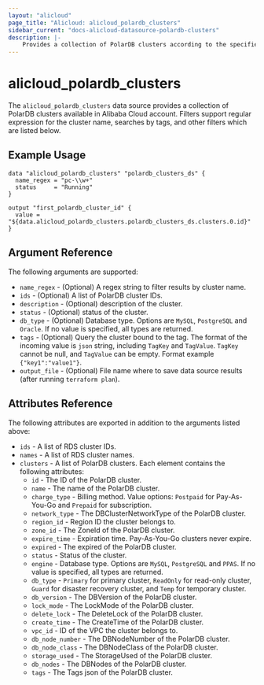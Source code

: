 ```yaml
---
layout: "alicloud"
page_title: "Alicloud: alicloud_polardb_clusters"
sidebar_current: "docs-alicloud-datasource-polardb-clusters"
description: |-
    Provides a collection of PolarDB clusters according to the specified filters.
---
```


# alicloud\_polardb\_clusters

The `alicloud_polardb_clusters` data source provides a collection of PolarDB clusters available in Alibaba Cloud account.
Filters support regular expression for the cluster name, searches by tags, and other filters which are listed below.

## Example Usage

```
data "alicloud_polardb_clusters" "polardb_clusters_ds" {
  name_regex = "pc-\\w+"
  status     = "Running"
}

output "first_polardb_cluster_id" {
  value = "${data.alicloud_polardb_clusters.polardb_clusters_ds.clusters.0.id}"
}
```

## Argument Reference

The following arguments are supported:

* `name_regex` - (Optional) A regex string to filter results by cluster name.
* `ids` - (Optional) A list of PolarDB cluster IDs. 
* `description` - (Optional) description of the cluster.
* `status` - (Optional) status of the cluster.
* `db_type` - (Optional) Database type. Options are `MySQL`, `PostgreSQL` and `Oracle`. If no value is specified, all types are returned.
* `tags` - (Optional) Query the cluster bound to the tag. The format of the incoming value is `json` string, including `TagKey` and `TagValue`. `TagKey` cannot be null, and `TagValue` can be empty. Format example `{"key1":"value1"}`.
* `output_file` - (Optional) File name where to save data source results (after running `terraform plan`).

## Attributes Reference

The following attributes are exported in addition to the arguments listed above:

* `ids` - A list of RDS cluster IDs. 
* `names` - A list of RDS cluster names. 
* `clusters` - A list of PolarDB clusters. Each element contains the following attributes:
  * `id` - The ID of the PolarDB cluster.
  * `name` - The name of the PolarDB cluster.
  * `charge_type` - Billing method. Value options: `Postpaid` for Pay-As-You-Go and `Prepaid` for subscription.
  * `network_type` - The DBClusterNetworkType of the PolarDB cluster.
  * `region_id` - Region ID the cluster belongs to.
  * `zone_id` - The ZoneId of the PolarDB cluster.
  * `expire_time` - Expiration time. Pay-As-You-Go clusters never expire.
  * `expired` - The expired of the PolarDB cluster.
  * `status` - Status of the cluster.
  * `engine` - Database type. Options are `MySQL`, `PostgreSQL` and `PPAS`. If no value is specified, all types are returned.
  * `db_type` - `Primary` for primary cluster, `ReadOnly` for read-only cluster, `Guard` for disaster recovery cluster, and `Temp` for temporary cluster.
  * `db_version` - The DBVersion of the PolarDB cluster.
  * `lock_mode` - The LockMode of the PolarDB cluster.
  * `delete_lock` - The DeleteLock of the PolarDB cluster.
  * `create_time` - The CreateTime of the PolarDB cluster.
  * `vpc_id` - ID of the VPC the cluster belongs to.
  * `db_node_number` - The DBNodeNumber of the PolarDB cluster.
  * `db_node_class` - The DBNodeClass of the PolarDB cluster.
  * `storage_used` - The StorageUsed of the PolarDB cluster.
  * `db_nodes` - The DBNodes of the PolarDB cluster.
  * `tags` - The Tags json of the PolarDB cluster.
